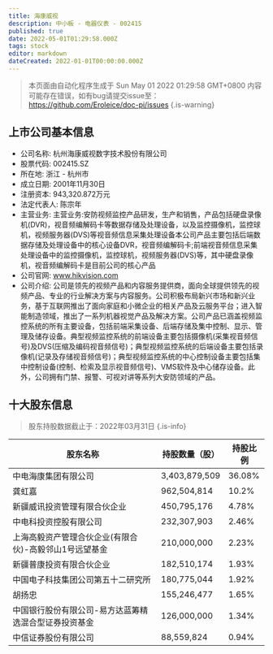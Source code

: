 ```yaml
---
title: 海康威视
description: 中小板 - 电器仪表 - 002415
published: true
date: 2022-05-01T01:29:58.000Z
tags: stock
editor: markdown
dateCreated: 2022-01-01T00:00:00.000Z
---
```


> 本页面由自动化程序生成于 Sun May 01 2022 01:29:58 GMT+0800
> 内容可能存在错误，如有bug请提交issue至：https://github.com/Eroleice/doc-pi/issues
{.is-warning}

## 上市公司基本信息
- 公司名称: 杭州海康威视数字技术股份有限公司
- 股票代码: 002415.SZ
- 所在地: 浙江 - 杭州市
- 成立日期: 2001年11月30日
- 注册资本: 943,320.872万元
- 法定代表人: 陈宗年
- 主营业务: 主营业务:安防视频监控产品研发，生产和销售，产品包括硬盘录像机(DVR)，视音频编解码卡等数据存储及处理设备，以及监控摄像机，监控球机，视频服务器(DVS)等视音频信息采集处理设备本公司产品主要包括后端数据存储及处理设备中的核心设备DVR，视音频编解码卡;前端视音频信息采集处理设备中的监控摄像机，监控球机，视频服务器(DVS)等，其中硬盘录像机，视音频编解码卡是目前公司的核心产品
- 公司官网: www.hikvision.com
- 公司介绍: 公司是领先的视频产品和内容服务提供商，面向全球提供领先的视频产品、专业的行业解决方案与内容服务。公司积极布局新兴市场和新兴业务，基于互联网推出了面向家庭和小微企业的相关产品及云服务平台；进入智能制造领域，推出了一系列机器视觉产品及解决方案。公司产品已涵盖视频监控系统的所有主要设备，包括前端采集设备、后端存储及集中控制、显示、管理及储存设备。典型视频监控系统的前端设备主要包括摄像机(采集视音频信号)及DVS(压缩及编码视音频信号)；典型视频监控系统的后端设备主要包括录像机(记录及存储视音频信号)；典型视频监控系统的中心控制设备主要包括集中控制设备(控制、检索及显示视音频信号)、VMS软件及中心储存设备。此外，公司拥有门禁、报警、可视对讲等系列大安防领域的产品。


## 十大股东信息
> 股东持股数据截止于：2022年03月31日
{.is-info}

| 股东名称 | 持股数量（股） | 持股比例 |
| --- | --- | --- |
| 中电海康集团有限公司 | 3,403,879,509 | 36.08% |
| 龚虹嘉 | 962,504,814 | 10.2% |
| 新疆威讯投资管理有限合伙企业 | 450,795,176 | 4.78% |
| 中电科投资控股有限公司 | 232,307,903 | 2.46% |
| 上海高毅资产管理合伙企业(有限合伙)-高毅邻山1号远望基金 | 210,000,000 | 2.23% |
| 新疆普康投资有限合伙企业 | 182,510,174 | 1.93% |
| 中国电子科技集团公司第五十二研究所 | 180,775,044 | 1.92% |
| 胡扬忠 | 155,246,477 | 1.65% |
| 中国银行股份有限公司-易方达蓝筹精选混合型证券投资基金 | 126,000,000 | 1.34% |
| 中信证券股份有限公司 | 88,559,824 | 0.94% |





